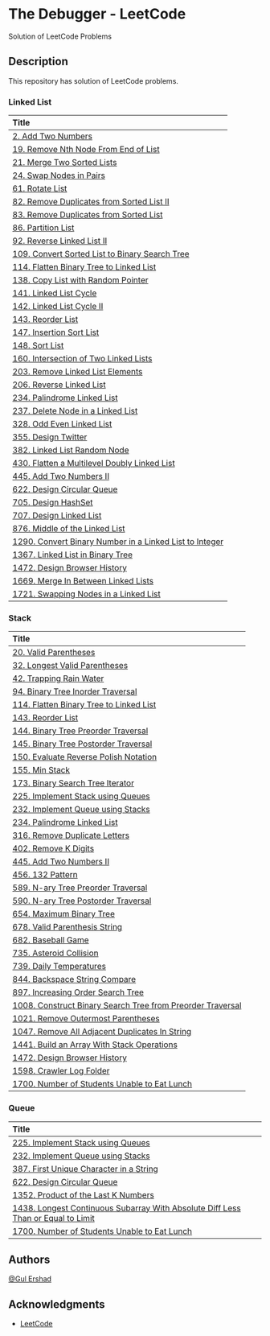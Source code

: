 # The Debugger - LeetCode

Solution of LeetCode Problems

## Description

This repository has solution of LeetCode problems.

### Linked List

| Title        										   														 						|
| :-------------------------------------------------------------------------------------------------------------------------------- 				|
| [2. Add Two Numbers](https://github.com/gmershad/thedebugger/blob/main/Linked%20List/addTwoNumbers.py)   	 					 	| 
| [19. Remove Nth Node From End of List](https://github.com/gmershad/thedebugger/blob/main/Linked%20List/removeNthNodefromend.py)   	 			|
| [21. Merge Two Sorted Lists](https://github.com/gmershad/thedebugger/blob/main/Linked%20List/merteTwoSortedList.py)   	 				|
| [24. Swap Nodes in Pairs](https://github.com/gmershad/thedebugger/blob/main/Linked%20List/swapNodesInPairs.py)   	 					|
| [61. Rotate List](https://github.com/gmershad/thedebugger/blob/main/Linked%20List/rotateList.py)   	 							|
| [82. Remove Duplicates from Sorted List II](https://github.com/gmershad/thedebugger/blob/main/Linked%20List/deleteDuplicates.py)   	 			|
| [83. Remove Duplicates from Sorted List](https://github.com/gmershad/thedebugger/blob/main/Linked%20List/deleteDuplicatess.py)   	 			|
| [86. Partition List](https://github.com/gmershad/thedebugger/blob/main/Linked%20List/partitionList.py)   	 						|
| [92. Reverse Linked List II](https://github.com/gmershad/thedebugger/blob/main/Linked%20List/reverseBetween.py)   	 					|
| [109. Convert Sorted List to Binary Search Tree](https://github.com/gmershad/thedebugger/blob/main/Linked%20List/sortedListToBST.py)   	 		|
| [114. Flatten Binary Tree to Linked List](https://github.com/gmershad/thedebugger/blob/main/Linked%20List/flatten.py)   	 			        |
| [138. Copy List with Random Pointer](https://github.com/gmershad/thedebugger/blob/main/Linked%20List/copyRandomList.py)   	 			        |
| [141. Linked List Cycle](https://github.com/gmershad/thedebugger/blob/main/Linked%20List/hasCycle.py)   	 			        		|
| [142. Linked List Cycle II](https://github.com/gmershad/thedebugger/blob/main/Linked%20List/detectCycle.py)   	 			        	|
| [143. Reorder List](https://github.com/gmershad/thedebugger/blob/main/Linked%20List/reorderList.py)   	 			        		|
| [147. Insertion Sort List](https://github.com/gmershad/thedebugger/blob/main/Linked%20List/insertionSortList.py)   	 			        	|
| [148. Sort List](https://github.com/gmershad/thedebugger/blob/main/Linked%20List/sortList.py)   	 			        			|
| [160. Intersection of Two Linked Lists](https://github.com/gmershad/thedebugger/blob/main/Linked%20List/getIntersectionNode.py)   	 			|
| [203. Remove Linked List Elements](https://github.com/gmershad/thedebugger/blob/main/Linked%20List/removeElements.py)   	 				|
| [206. Reverse Linked List](https://github.com/gmershad/thedebugger/blob/main/Linked%20List/reverseList.py)   	 						|
| [234. Palindrome Linked List](https://github.com/gmershad/thedebugger/blob/main/Linked%20List/isPalindrome.py)   	 					|
| [237. Delete Node in a Linked List](https://github.com/gmershad/thedebugger/blob/main/Linked%20List/deleteNode.py)   	 					|
| [328. Odd Even Linked List](https://github.com/gmershad/thedebugger/blob/main/Linked%20List/oddEvenList.py)   	 					|
| [355. Design Twitter](https://github.com/gmershad/thedebugger/blob/main/Linked%20List/twitter.py)   	 							|
| [382. Linked List Random Node](https://github.com/gmershad/thedebugger/blob/main/Linked%20List/getRandom.py)   	 					|
| [430. Flatten a Multilevel Doubly Linked List](https://github.com/gmershad/thedebugger/blob/main/Linked%20List/flatten430.py)   	 			|
| [445. Add Two Numbers II](https://github.com/gmershad/thedebugger/blob/main/Linked%20List/addTwoNumbersII.py)   	 					|
| [622. Design Circular Queue](https://github.com/gmershad/thedebugger/blob/main/Linked%20List/MyCircularQueue.py)   	 					|
| [705. Design HashSet](https://github.com/gmershad/thedebugger/blob/main/Linked%20List/MyHashSet.py)   	 						|
| [707. Design Linked List](https://github.com/gmershad/thedebugger/blob/main/Linked%20List/myLinkedList.py)   	 						|
| [876. Middle of the Linked List](https://github.com/gmershad/thedebugger/blob/main/Linked%20List/middleNode.py)   	 					|
| [1290. Convert Binary Number in a Linked List to Integer](https://github.com/gmershad/thedebugger/blob/main/Linked%20List/getDecimalValue.py)   	 	|
| [1367. Linked List in Binary Tree](https://github.com/gmershad/thedebugger/blob/main/Linked%20List/isSubPath.py)   	 					|
| [1472. Design Browser History](https://github.com/gmershad/thedebugger/blob/main/Linked%20List/browserHistory.py)   	 					|
| [1669. Merge In Between Linked Lists](https://github.com/gmershad/thedebugger/blob/main/Linked%20List/mergeInBetween.py)   	 				|
| [1721. Swapping Nodes in a Linked List](https://github.com/gmershad/thedebugger/blob/main/Linked%20List/swapNodes.py)   	 				|

### Stack

| Title        										   														 						|
| :-------------------------------------------------------------------------------------------------------------------------------- 				|
| [20. Valid Parentheses](https://github.com/gmershad/thedebugger/blob/main/Stack/validParentheses.py)   	 					 	|
| [32. Longest Valid Parentheses](https://github.com/gmershad/thedebugger/blob/main/Stack/longestValidParentheses.py)   	 				|
| [42. Trapping Rain Water](https://github.com/gmershad/thedebugger/blob/main/Stack/trap.py)   	 								|
| [94. Binary Tree Inorder Traversal](https://github.com/gmershad/thedebugger/blob/main/Stack/inorderTraversal.py)   	 					|
| [114. Flatten Binary Tree to Linked List](https://github.com/gmershad/thedebugger/blob/main/Stack/flatten.py)   	 					|
| [143. Reorder List](https://github.com/gmershad/thedebugger/blob/main/Stack/reorderList.py)   	 							|
| [144. Binary Tree Preorder Traversal](https://github.com/gmershad/thedebugger/blob/main/Stack/preorderTraversal.py)   	 				|
| [145. Binary Tree Postorder Traversal](https://github.com/gmershad/thedebugger/blob/main/Stack/postorderTraversal.py)   	 				|
| [150. Evaluate Reverse Polish Notation](https://github.com/gmershad/thedebugger/blob/main/Stack/evalRPN.py)   	 					|
| [155. Min Stack](https://github.com/gmershad/thedebugger/blob/main/Stack/minStack.py)   	 								|
| [173. Binary Search Tree Iterator](https://github.com/gmershad/thedebugger/blob/main/Stack/BSTIterator.py)   	 						|
| [225. Implement Stack using Queues](https://github.com/gmershad/thedebugger/blob/main/Stack/myStack.py)   	 						|
| [232. Implement Queue using Stacks](https://github.com/gmershad/thedebugger/blob/main/Stack/myQueue.py)   	 						|
| [234. Palindrome Linked List](https://github.com/gmershad/thedebugger/blob/main/Stack/isPalindrome.py)   	 						|
| [316. Remove Duplicate Letters](https://github.com/gmershad/thedebugger/blob/main/Stack/removeDuplicateLetters.py)   	 					|
| [402. Remove K Digits](https://github.com/gmershad/thedebugger/blob/main/Stack/removeKdigits.py)   	 							|
| [445. Add Two Numbers II](https://github.com/gmershad/thedebugger/blob/main/Stack/addTwoNumbers.py)   	 						|
| [456. 132 Pattern](https://github.com/gmershad/thedebugger/blob/main/Stack/find132pattern.py)   	 							|
| [589. N-ary Tree Preorder Traversal](https://github.com/gmershad/thedebugger/blob/main/Stack/preorder.py)   	 						|
| [590. N-ary Tree Postorder Traversal](https://github.com/gmershad/thedebugger/blob/main/Stack/postorder.py)   	 					|
| [654. Maximum Binary Tree](https://github.com/gmershad/thedebugger/blob/main/Stack/constructMaximumBinaryTree.py)   	 					|
| [678. Valid Parenthesis String](https://github.com/gmershad/thedebugger/blob/main/Stack/checkValidString.py)   	 					|
| [682. Baseball Game](https://github.com/gmershad/thedebugger/blob/main/Stack/calPoints.py)   	 								|
| [735. Asteroid Collision](https://github.com/gmershad/thedebugger/blob/main/Stack/asteroidCollision.py)   	 						|
| [739. Daily Temperatures](https://github.com/gmershad/thedebugger/blob/main/Stack/dailyTemperatures.py)   	 						|
| [844. Backspace String Compare](https://github.com/gmershad/thedebugger/blob/main/Stack/backspaceCompare.py)   	 					|
| [897. Increasing Order Search Tree](https://github.com/gmershad/thedebugger/blob/main/Stack/increasingBST.py)   	 					|
| [1008. Construct Binary Search Tree from Preorder Traversal](https://github.com/gmershad/thedebugger/blob/main/Stack/bstFromPreorder.py)   	 		|
| [1021. Remove Outermost Parentheses](https://github.com/gmershad/thedebugger/blob/main/Stack/removeOuterParentheses.py)   	 				|
| [1047. Remove All Adjacent Duplicates In String](https://github.com/gmershad/thedebugger/blob/main/Stack/removeDuplicates.py)   	 			|
| [1441. Build an Array With Stack Operations](https://github.com/gmershad/thedebugger/blob/main/Stack/buildArray.py)   	 				|
| [1472. Design Browser History](https://github.com/gmershad/thedebugger/blob/main/Stack/browserHistory.py)   	 						|
| [1598. Crawler Log Folder](https://github.com/gmershad/thedebugger/blob/main/Stack/minOperations.py)   	 						|
| [1700. Number of Students Unable to Eat Lunch](https://github.com/gmershad/thedebugger/blob/main/Stack/countStudents.py)   	 				|

### Queue

| Title        										   														 						|
| :-------------------------------------------------------------------------------------------------------------------------------- 				|
| [225. Implement Stack using Queues](https://github.com/gmershad/thedebugger/blob/main/Queue/myStack.py)   	 					 	|
| [232. Implement Queue using Stacks](https://github.com/gmershad/thedebugger/blob/main/Queue/myQueue.py)   	 					 	|
| [387. First Unique Character in a String](https://github.com/gmershad/thedebugger/blob/main/Queue/firstUniqChar.py)   	 				|
| [622. Design Circular Queue](https://github.com/gmershad/thedebugger/blob/main/Queue/myCircularQueue.py)   	 						|
| [1352. Product of the Last K Numbers](https://github.com/gmershad/thedebugger/blob/main/Queue/productOfNumbers.py)   	 					|
| [1438. Longest Continuous Subarray With Absolute Diff Less Than or Equal to Limit](https://github.com/gmershad/thedebugger/blob/main/Queue/longestSubarray.py)|
| [1700. Number of Students Unable to Eat Lunch](https://github.com/gmershad/thedebugger/blob/main/Queue/countStudents.py)					|
	

## Authors

[@Gul Ershad](https://mailtogulershad.medium.com/)


## Acknowledgments

* [LeetCode](https://leetcode.com/)
